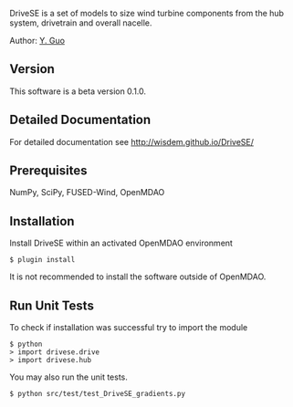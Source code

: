 DriveSE is a set of models to size wind turbine components from the hub system, drivetrain and overall nacelle.

Author: [Y. Guo](mailto:yi.guo@nrel.gov)

## Version

This software is a beta version 0.1.0.

## Detailed Documentation

For detailed documentation see <http://wisdem.github.io/DriveSE/>

## Prerequisites

NumPy, SciPy, FUSED-Wind, OpenMDAO

## Installation

Install DriveSE within an activated OpenMDAO environment

	$ plugin install

It is not recommended to install the software outside of OpenMDAO.

## Run Unit Tests

To check if installation was successful try to import the module

	$ python
	> import drivese.drive
	> import drivese.hub

You may also run the unit tests.

	$ python src/test/test_DriveSE_gradients.py


